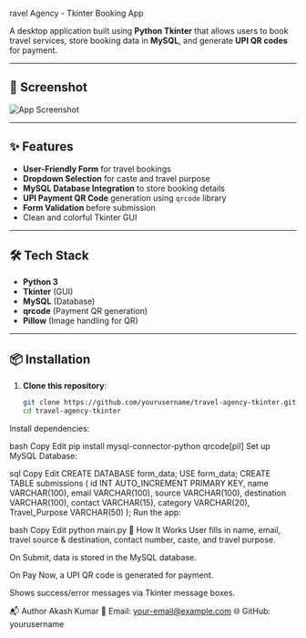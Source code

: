 ravel Agency - Tkinter Booking App

A desktop application built using **Python Tkinter** that allows users to book travel services, store booking data in **MySQL**, and generate **UPI QR codes** for payment.

---

## 📸 Screenshot
![App Screenshot](<img width="632" height="634" alt="Screenshot 2025-05-11 134800" src="https://github.com/user-attachments/assets/98587e41-327e-4bff-a4dc-af74a3820026" />
)

---

## ✨ Features
- **User-Friendly Form** for travel bookings
- **Dropdown Selection** for caste and travel purpose
- **MySQL Database Integration** to store booking details
- **UPI Payment QR Code** generation using `qrcode` library
- **Form Validation** before submission
- Clean and colorful Tkinter GUI

---

## 🛠️ Tech Stack
- **Python 3**
- **Tkinter** (GUI)
- **MySQL** (Database)
- **qrcode** (Payment QR generation)
- **Pillow** (Image handling for QR)

---

## 📦 Installation
1. **Clone this repository**:
   ```bash
   git clone https://github.com/yourusername/travel-agency-tkinter.git
   cd travel-agency-tkinter
Install dependencies:

bash
Copy
Edit
pip install mysql-connector-python qrcode[pil]
Set up MySQL Database:

sql
Copy
Edit
CREATE DATABASE form_data;
USE form_data;
CREATE TABLE submissions (
    id INT AUTO_INCREMENT PRIMARY KEY,
    name VARCHAR(100),
    email VARCHAR(100),
    source VARCHAR(100),
    destination VARCHAR(100),
    contact VARCHAR(15),
    category VARCHAR(20),
    Travel_Purpose VARCHAR(50)
);
Run the app:

bash
Copy
Edit
python main.py
📄 How It Works
User fills in name, email, travel source & destination, contact number, caste, and travel purpose.

On Submit, data is stored in the MySQL database.

On Pay Now, a UPI QR code is generated for payment.

Shows success/error messages via Tkinter message boxes.

📬 Author
Akash Kumar
📧 Email: your-email@example.com
🌐 GitHub: yourusername
